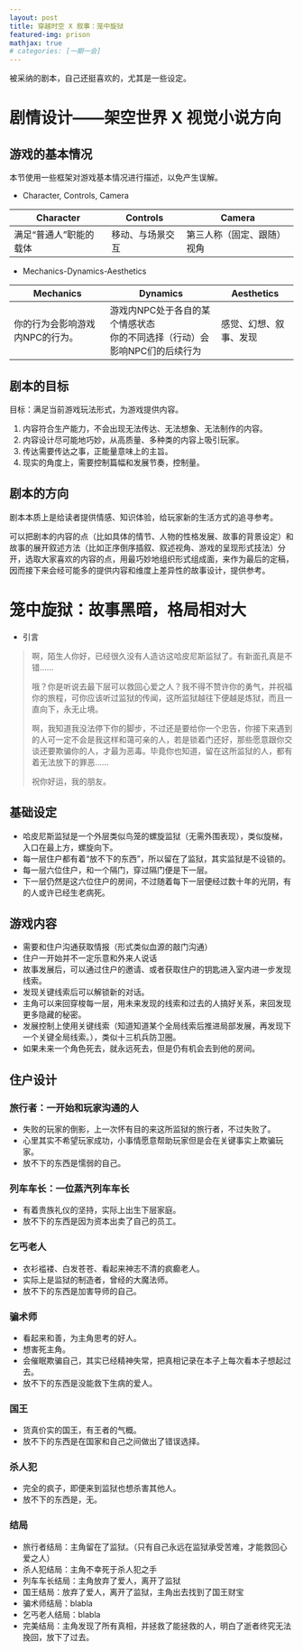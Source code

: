 ```yaml
---
layout: post
title: 穿越时空 X 叙事：笼中旋狱
featured-img: prison
mathjax: true
# categories: [一期一会]
---
```


被采纳的剧本，自己还挺喜欢的，尤其是一些设定。

<!--more-->

# 剧情设计——架空世界 X 视觉小说方向

<!-- `jskyzero` `2020/09/18` -->

<!-- [TOC] -->


## 游戏的基本情况

本节使用一些框架对游戏基本情况进行描述，以免产生误解。

+ Character, Controls, Camera

| Character                                               | Controls                                                     | Camera                                                  |
| ------------------------------------------------------- | ------------------------------------------------------------ | ------------------------------------------------------- |
| 满足“普通人”职能的载体                                  | 移动、与场景交互                                             | 第三人称（固定、跟随）视角                              |

+ Mechanics-Dynamics-Aesthetics

| Mechanics                       | Dynamics                                                     | Aesthetics             |
| ------------------------------- | ------------------------------------------------------------ | ---------------------- |
| 你的行为会影响游戏内NPC的行为。 | 游戏内NPC处于各自的某个情感状态<br />你的不同选择（行动）会影响NPC们的后续行为 | 感觉、幻想、叙事、发现 |


## 剧本的目标

目标：满足当前游戏玩法形式，为游戏提供内容。

1. 内容符合生产能力，不会出现无法传达、无法想象、无法制作的内容。
2. 内容设计尽可能地巧妙，从高质量、多种类的内容上吸引玩家。
3. 传达需要传达之事，正能量意味上的主旨。
4. 现实的角度上，需要控制篇幅和发展节奏，控制量。


## 剧本的方向

剧本本质上是给读者提供情感、知识体验，给玩家新的生活方式的追寻参考。

可以把剧本的内容的点（比如具体的情节、人物的性格发展、故事的背景设定）和故事的展开叙述方法（比如正序倒序插叙、叙述视角、游戏的呈现形式技法）分开，选取大家喜欢的内容的点，用最巧妙地组织形式组成面，来作为最后的定稿，因而接下来会经可能多的提供内容和维度上差异性的故事设计，提供参考。


# 笼中旋狱：故事黑暗，格局相对大

+ 引言

>啊，陌生人你好，已经很久没有人造访这哈皮尼斯监狱了。有新面孔真是不错……
>
>哦？你是听说去最下层可以救回心爱之人？我不得不赞许你的勇气，并祝福你的旅程，可你应该听过监狱的传闻，这所监狱越往下便越是炼狱，而且一直向下，永无止境。
>
>啊，我知道我没法停下你的脚步，不过还是要给你一个忠告，你接下来遇到的人可一定不会是我这样和蔼可亲的人，若是锁着门还好，那些愿意跟你交谈还要欺骗你的人，才最为恶毒。毕竟你也知道，留在这所监狱的人，都有着无法放下的罪恶……
>
>祝你好运，我的朋友。


## 基础设定

+ 哈皮尼斯监狱是一个外层类似鸟笼的螺旋监狱（无需外围表现），类似旋梯，入口在最上方，螺旋向下。
+ 每一层住户都有着“放不下的东西”，所以留在了监狱，其实监狱是不设锁的。
+ 每一层六位住户，和一个隔门，穿过隔门便是下一层。
+ 下一层仍然是这六位住户的房间，不过随着每下一层便经过数十年的光阴，有的人或许已经生老病死。


## 游戏内容

+ 需要和住户沟通获取情报（形式类似血源的敲门沟通）
+ 住户一开始并不一定乐意和外来人说话
+ 故事发展后，可以通过住户的邀请、或者获取住户的钥匙进入室内进一步发现线索。
+ 发现关键线索后可以解锁新的对话。
+ 主角可以来回穿梭每一层，用未来发现的线索和过去的人搞好关系，来回发现更多隐藏的秘密。
+ 发展控制上使用关键线索（知道知道某个全局线索后推进局部发展，再发现下一个关键全局线索。），类似十三机兵防卫圈。
+ 如果未来一个角色死去，就永远死去，但是仍有机会去到他的房间。


## 住户设计


### 旅行者：一开始和玩家沟通的人

+ 失败的玩家的倒影，上一次怀有目的来这所监狱的旅行者，不过失败了。
+ 心里其实不希望玩家成功，小事情愿意帮助玩家但是会在关键事实上欺骗玩家。
+ 放不下的东西是懦弱的自己。


### 列车车长：一位蒸汽列车车长

+ 有着贵族礼仪的坚持，实际上出生下层家庭。
+ 放不下的东西是因为资本出卖了自己的员工。


### 乞丐老人

+ 衣衫褴褛、白发苍苍、看起来神志不清的疯癫老人。
+ 实际上是监狱的制造者，曾经的大魔法师。
+ 放不下的东西是加害导师的自己。


### 骗术师

+ 看起来和善，为主角思考的好人。
+ 想害死主角。
+ 会催眠欺骗自己，其实已经精神失常，把真相记录在本子上每次看本子想起过去。
+ 放不下的东西是没能救下生病的爱人。


### 国王

+ 货真价实的国王，有王者的气概。
+ 放不下的东西是在国家和自己之间做出了错误选择。


### 杀人犯

+ 完全的疯子，即便来到监狱也想杀害其他人。
+ 放不下的东西是，无。


### 结局

+ 旅行者结局：主角留在了监狱。（只有自己永远在监狱承受苦难，才能救回心爱之人）
+ 杀人犯结局：主角不幸死于杀人犯之手
+ 列车车长结局：主角放弃了爱人，离开了监狱
+ 国王结局：放弃了爱人，离开了监狱，主角出去找到了国王财宝
+ 骗术师结局：blabla
+ 乞丐老人结局：blabla
+ 完美结局：主角发现了所有真相，并拯救了能拯救的人，明白了逝者终究无法挽回，放下了过去。
